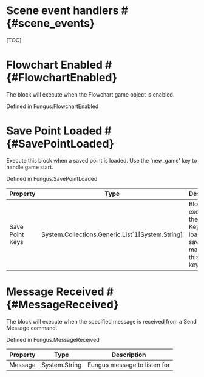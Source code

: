 # Scene event handlers # {#scene_events}

[TOC]
# Flowchart Enabled # {#FlowchartEnabled}
The block will execute when the Flowchart game object is enabled.

Defined in Fungus.FlowchartEnabled
# Save Point Loaded # {#SavePointLoaded}
Execute this block when a saved point is loaded. Use the 'new_game' key to handle game start.

Defined in Fungus.SavePointLoaded

Property | Type | Description
 --- | --- | ---
Save Point Keys | System.Collections.Generic.List`1[System.String] | Block will execute if the Save Key of the loaded save point matches this save key.

# Message Received # {#MessageReceived}
The block will execute when the specified message is received from a Send Message command.

Defined in Fungus.MessageReceived

Property | Type | Description
 --- | --- | ---
Message | System.String | Fungus message to listen for

